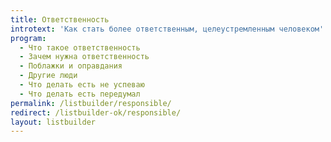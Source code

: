 ```yaml
---
title: Ответственность
introtext: 'Как стать более ответственным, целеустремленным человеком'
program:
  - Что такое ответственность
  - Зачем нужна ответственность
  - Поблажки и оправдания
  - Другие люди
  - Что делать есть не успеваю
  - Что делать есть передумал
permalink: /listbuilder/responsible/
redirect: /listbuilder-ok/responsible/
layout: listbuilder
---
```

